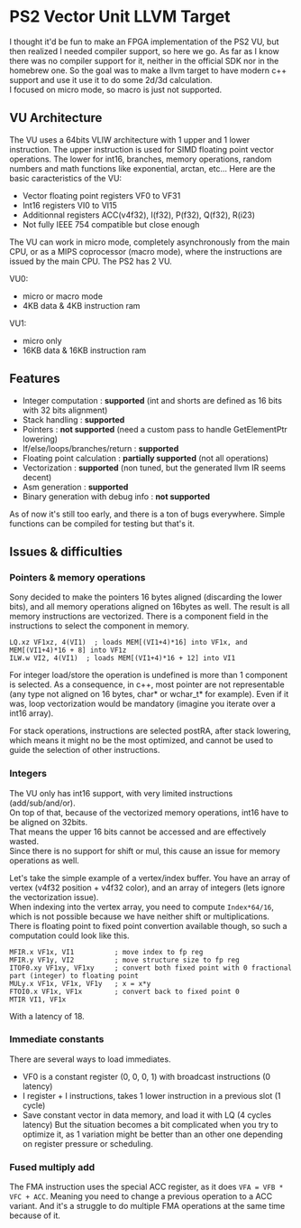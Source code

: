 # PS2 Vector Unit LLVM Target 
I thought it'd be fun to make an FPGA implementation of the PS2 VU, but then realized I needed compiler support, so here we go.
As far as I know there was no compiler support for it, neither in the official SDK nor in the homebrew one. 
So the goal was to make a llvm target to have modern c++ support and use it use it to do some 2d/3d calculation.  
I focused on micro mode, so macro is just not supported.

## VU Architecture
The VU uses a 64bits VLIW architecture with 1 upper and 1 lower instruction.
The upper instruction is used for SIMD floating point vector operations. The lower for int16, branches, memory operations, random numbers and math functions like exponential, arctan, etc...
Here are the basic caracteristics of the VU:
- Vector floating point registers VF0 to VF31
- Int16 registers VI0 to VI15
- Additionnal registers ACC(v4f32), I(f32), P(f32), Q(f32), R(i23)
- Not fully IEEE 754 compatible but close enough

The VU can work in micro mode, completely asynchronously from the main CPU, or as a MIPS coprocessor (macro mode), where the instructions are issued by the main CPU.
The PS2 has 2 VU.  

VU0:
- micro or macro mode
- 4KB data & 4KB instruction ram

VU1:
- micro only
- 16KB data & 16KB instruction ram

## Features
- Integer computation : **supported** (int and shorts are defined as 16 bits with 32 bits alignment)
- Stack handling : **supported**
- Pointers : **not supported** (need a custom pass to handle GetElementPtr lowering)
- If/else/loops/branches/return : **supported**
- Floating point calculation : **partially supported** (not all operations)
- Vectorization : **supported** (non tuned, but the generated llvm IR seems decent)
- Asm generation : **supported**
- Binary generation with debug info : **not supported**

As of now it's still too early, and there is a ton of bugs everywhere. Simple functions can be compiled for testing but that's it.

## Issues & difficulties
### Pointers & memory operations
Sony decided to make the pointers 16 bytes aligned (discarding the lower bits), and all memory operations aligned on 16bytes as well.
The result is all memory instructions are vectorized. There is a component field in the instructions to select the component in memory.
```
LQ.xz VF1xz, 4(VI1)  ; loads MEM[(VI1+4)*16] into VF1x, and MEM[(VI1+4)*16 + 8] into VF1z
ILW.w VI2, 4(VI1)  ; loads MEM[(VI1+4)*16 + 12] into VI1
```
For integer load/store the operation is undefined is more than 1 component is selected.
As a consequence, in c++, most pointer are not representable (any type not aligned on 16 bytes, char* or wchar_t* for example).
Even if it was, loop vectorization would be mandatory (imagine you iterate over a int16 array).
  
For stack operations, instructions are selected postRA, after stack lowering, which means it might no be the most optimized, and cannot be used to guide the selection of other instructions.

### Integers
The VU only has int16 support, with very limited instructions (add/sub/and/or).  
On top of that, because of the vectorized memory operations, int16 have to be aligned on 32bits.  
That means the upper 16 bits cannot be accessed and are effectively wasted.  
Since there is no support for shift or mul, this cause an issue for memory operations as well.

Let's take the simple example of a vertex/index buffer. You have an array of vertex (v4f32 position + v4f32 color), and an array of integers (lets ignore the vectorization issue).  
When indexing into the vertex array, you need to compute `Index*64/16`, which is not possible because we have neither shift or multiplications.  
There is floating point to fixed point convertion available though, so such a computation could look like this.
```
MFIR.x VF1x, VI1          ; move index to fp reg
MFIR.y VF1y, VI2          ; move structure size to fp reg
ITOF0.xy VF1xy, VF1xy     ; convert both fixed point with 0 fractional part (integer) to floating point
MULy.x VF1x, VF1x, VF1y   ; x = x*y
FTOI0.x VF1x, VF1x        ; convert back to fixed point 0
MTIR VI1, VF1x
```
With a latency of 18.

### Immediate constants
There are several ways to load immediates.
- VF0 is a constant register (0, 0, 0, 1) with broadcast instructions (0 latency)
- I register + I instructions, takes 1 lower instruction in a previous slot (1 cycle)
- Save constant vector in data memory, and load it with LQ (4 cycles latency)
But the situation becomes a bit complicated when you try to optimize it, as 1 variation might be better than an other one depending on register pressure or scheduling.

### Fused multiply add
The FMA instruction uses the special ACC register, as it does `VFA = VFB * VFC + ACC`.
Meaning you need to change a previous operation to a ACC variant. And it's a struggle to do multiple FMA operations at the same time because of it.
